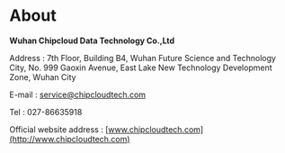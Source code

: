 # About

**Wuhan Chipcloud Data Technology Co.,Ltd**

Address : 7th Floor, Building B4, Wuhan Future Science and Technology City, No. 999 Gaoxin Avenue, East Lake New Technology Development Zone, Wuhan City

E-mail : service@chipcloudtech.com

Tel : 027-86635918

Official website address : [www.chipcloudtech.com](http://www.chipcloudtech.com)